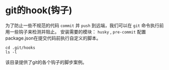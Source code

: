 # git的hook(钩子)

为了防止一些不规范的代码 `commit` 并 `push` 到远端，我们可以在  `git` 命令执行前用一些钩子来检测并阻止。
安装需要的模块： `husky` , `pre-commit` 配置package.json在提交代码前执行自定义的脚本。

```
cd .git/hooks
ls -l
```

该目录提供了git的各个钩子的脚步案例。